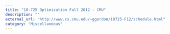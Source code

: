```yaml
---
title: "10-725 Optimization Fall 2012 - CMU"
description: ""
external_url: "http://www.cs.cmu.edu/~ggordon/10725-F12/schedule.html"
category: "Miscellaneous"
---
```

